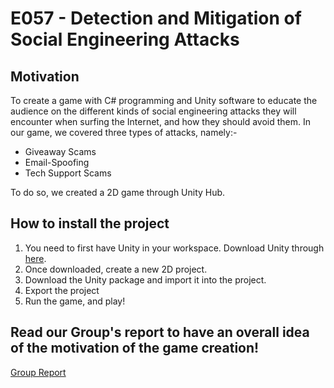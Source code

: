 # E057 - Detection and Mitigation of Social Engineering Attacks

## Motivation
To create a game with C# programming and Unity software to educate the audience on the different kinds of social engineering attacks they will encounter when surfing the Internet, and how they should avoid them. In our game, we covered three types of attacks, namely:- 
* Giveaway Scams
* Email-Spoofing
* Tech Support Scams

To do so, we created a 2D game through Unity Hub. 

## How to install the project

1. You need to first have Unity in your workspace. Download Unity through [here](https://www.unity3d.com/get-unity/download).
2. Once downloaded, create a new 2D project. 
3. Download the Unity package and import it into the project.
4. Export the project 
5. Run the game, and play!  

## Read our Group's report to have an overall idea of the motivation of the game creation!
<a href="E:/Y3S1/EE3080/Report/E057_FinalGroupReport.pdf" download>Group Report</a>
